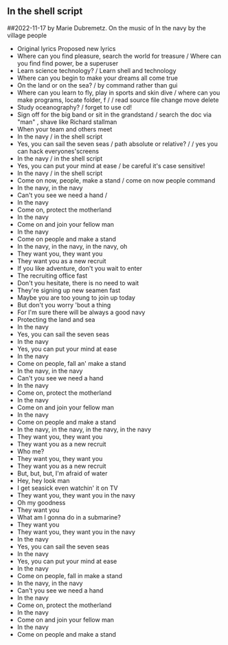 ## In the shell script

##2022-11-17 by Marie Dubremetz. On the music of In the navy by the village people

- Original lyrics Proposed new lyrics
- Where can you find pleasure, search the world for treasure /  Where can you find find power, be a superuser
- Learn science technology? /  Learn shell and technology
- Where can you begin to make your dreams all come true
- On the land or on the sea? / by command rather than gui
- Where can you learn to fly, play in sports and skin dive / where can you make programs, locate folder, f /  / read source file change move delete
- Study oceanography? / forget to use cd!
- Sign off for the big band or sit in the grandstand / search the doc via "man" , shave like Richard stallman
- When your team and others meet
- In the navy / in the shell script
- Yes, you can sail the seven seas /  path absolute or relative? /  / yes you can hack everyones'screens
- In the navy / in the shell script
- Yes, you can put your mind at ease / be careful it's case sensitive!
- In the navy / in the shell script
- Come on now, people, make a stand /  come on now people  command
- In the navy, in the navy
- Can't you see we need a hand / 
- In the navy
- Come on, protect the motherland
- In the navy
- Come on and join your fellow man
- In the navy
- Come on people and make a stand
- In the navy, in the navy, in the navy, oh
- They want you, they want you
- They want you as a new recruit
- If you like adventure, don't you wait to enter
- The recruiting office fast
- Don't you hesitate, there is no need to wait
- They're signing up new seamen fast
- Maybe you are too young to join up today
- But don't you worry 'bout a thing
- For I'm sure there will be always a good navy
- Protecting the land and sea
- In the navy
- Yes, you can sail the seven seas
- In the navy
- Yes, you can put your mind at ease
- In the navy
- Come on people, fall an' make a stand
- In the navy, in the navy
- Can't you see we need a hand
- In the navy
- Come on, protect the motherland
- In the navy
- Come on and join your fellow man
- In the navy
- Come on people and make a stand
- In the navy, in the navy, in the navy, in the navy
- They want you, they want you
- They want you as a new recruit
- Who me?
- They want you, they want you
- They want you as a new recruit
- But, but, but, I'm afraid of water
- Hey, hey look man
- I get seasick even watchin' it on TV
- They want you, they want you in the navy
- Oh my goodness
- They want you
- What am I gonna do in a submarine?
- They want you
- They want you, they want you in the navy
- In the navy
- Yes, you can sail the seven seas
- In the navy
- Yes, you can put your mind at ease
- In the navy
- Come on people, fall in make a stand
- In the navy, in the navy
- Can't you see we need a hand
- In the navy
- Come on, protect the motherland
- In the navy
- Come on and join your fellow man
- In the navy
- Come on people and make a stand

